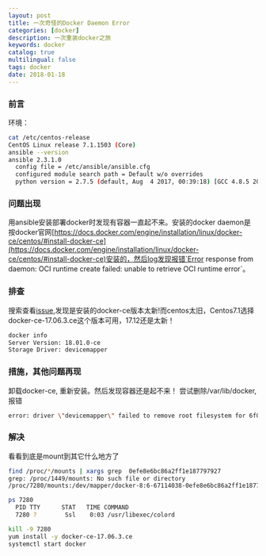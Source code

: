 ```yaml
---
layout: post
title: 一次奇怪的Docker Daemon Error
categories: [docker]
description: 一次重装docker之旅
keywords: docker 
catalog: true
multilingual: false
tags: docker
date: 2018-01-18
---
```


### 前言
环境：
```bash
cat /etc/centos-release
CentOS Linux release 7.1.1503 (Core) 
ansible --version
ansible 2.3.1.0
  config file = /etc/ansible/ansible.cfg
  configured module search path = Default w/o overrides
  python version = 2.7.5 (default, Aug  4 2017, 00:39:18) [GCC 4.8.5 20150623 (Red Hat 4.8.5-16)]
```

### 问题出现
用ansible安装部署docker时发现有容器一直起不来。安装的docker daemon是按docker官网[https://docs.docker.com/engine/installation/linux/docker-ce/centos/#install-docker-ce](https://docs.docker.com/engine/installation/linux/docker-ce/centos/#install-docker-ce)安装的，然后log发现报错`Error response from daemon: OCI runtime create failed: unable to retrieve OCI runtime error`。

### 排查
搜索查看[issue](https://github.com/moby/moby/issues/35972),发现是安装的docker-ce版本太新!而centos太旧，Centos7.1选择docker-ce-17.06.3.ce这个版本可用，17.12还是太新！
```bash
docker info
Server Version: 18.01.0-ce
Storage Driver: devicemapper
```

### 措施，其他问题再现
卸载docker-ce, 重新安装。然后发现容器还是起不来！
尝试删除/var/lib/docker, 报错
```bash
error: driver \"devicemapper\" failed to remove root filesystem for 6f009dff997d9fe3f19c736d6dd662d7ff55cea2ec04ac5bba287b83684cac5b: remove /var/lib/docker/devicemapper/mnt/0efe8e6bc86a2ff1e1877979275c36d119995043ce231aeed661c15d26873692: device or resource busy
```

### 解决
看看到底是mount到其它什么地方了
```bash
find /proc/*/mounts | xargs grep  0efe8e6bc86a2ff1e187797927
grep: /proc/1449/mounts: No such file or directory
/proc/7280/mounts:/dev/mapper/docker-8:6-67114038-0efe8e6bc86a2ff1e1877979275c36d119995043ce231aeed661c15d26873692 /var/lib/docker/devicemapper/mnt/0efe8e6bc86a2ff1e1877979275c36d119995043ce231aeed661c15d26873692 xfs rw,relatime,nouuid,attr2,inode64,logbsize=64k,sunit=128,swidth=128,noquota 0 0

ps 7280
  PID TTY      STAT   TIME COMMAND
  7280 ?        Ssl    0:03 /usr/libexec/colord

kill -9 7280 
yum install -y docker-ce-17.06.3.ce 
systemctl start docker
```





